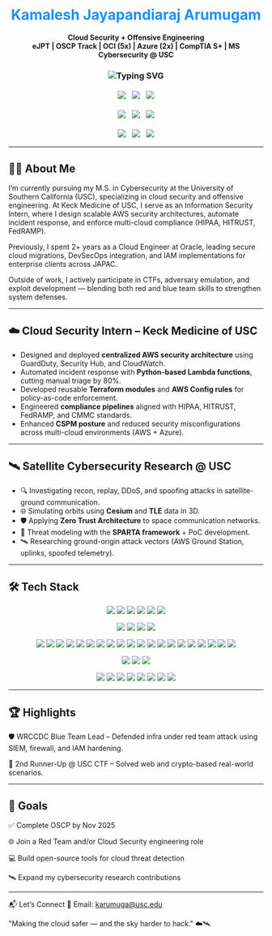 <h1 align="center" style="color: #1E90FF;">Kamalesh Jayapandiaraj Arumugam</h1>

<p align="center">
  <b>Cloud Security + Offensive Engineering</b><br>
  <b>eJPT | OSCP Track | OCI (5x) | Azure (2x) | CompTIA S+ | MS Cybersecurity @ USC</b>
</p>

<h3 align="center">
  <img src="https://readme-typing-svg.demolab.com?font=Fira+Code&pause=1000&color=00F7FF&center=true&vCenter=true&width=800&lines=Cloud+Security+Engineer+%7C+Offensive+Security+Enthusiast;Cloud+Red+Teamer+in+the+Making+%F0%9F%94%BB;SIEM+%7C+DevSecOps+%7C+Satellite+Research" alt="Typing SVG" />
</h3>

 <p align="center">
  <span style="display:inline-block;margin:4px;">
    <a href="https://www.linkedin.com/in/kamalesh-jayapandiaraj-arumugam/" target="_blank">
      <img src="https://img.shields.io/badge/-LinkedIn-0A66C2?logo=linkedin&logoColor=white" />
    </a>
  </span>
  <span style="display:inline-block;margin:4px;">
    <a href="https://github.com/primeop" target="_blank">
      <img src="https://img.shields.io/github/followers/primeop?label=GitHub&style=social" />
    </a>
  </span>
  <span style="display:inline-block;margin:4px;">
    <a href="https://github.com/primeop/kamalesh.github.io/blob/main/Kamalesh_Jayapandiaraj_Arumugam_Resume.pdf" target="_blank">
      <img src="https://img.shields.io/badge/Resume-PDF-FF5722?logo=adobeacrobatreader&logoColor=white" />
    </a>
  </span>
</p>

<p align="center">
  <span style="display:inline-block;margin:4px;">
    <a href="https://www.credly.com/badges/e85418f6-a3fc-45d6-b190-6b734804df95" target="_blank">
      <img src="https://img.shields.io/badge/Cert-Security%2B-6A1B9A?logo=compTIA&logoColor=white" />
    </a>
  </span>
  <span style="display:inline-block;margin:4px;">
    <a href="https://learn.microsoft.com/en-us/users/prim30p-5700/credentials/da9a80ee73cf021e" target="_blank">
      <img src="https://img.shields.io/badge/Cert-Azure_SC900-0078D4?logo=microsoft&logoColor=white" />
    </a>
  </span>
  <span style="display:inline-block;margin:4px;">
    <a href="https://certs.ine.com/19d2ba1e-e8d7-444a-85fa-94df422cc61f#acc.aCxyFhBs" target="_blank">
      <img src="https://img.shields.io/badge/Cert-eJPT-B71C1C?logo=ine&logoColor=white" />
    </a>
  </span>
</p>

<p align="center">
  <span style="display:inline-block;margin:4px;">
    <a href="https://catalog-education.oracle.com/ords/certview/sharebadge?id=45DC37624C40AF316A77FEC82DBCB1DE5DCE427BE9EB21248352A619A9AFA12A" target="_blank">
      <img src="https://img.shields.io/badge/Cert-OCI_Architect_Professional-F80000?logo=oracle&logoColor=white" />
    </a>
  </span>
  <span style="display:inline-block;margin:4px;">
    <a href="https://catalog-education.oracle.com/ords/certview/sharebadge?id=F5FDB20E27A06BA7303FD1835E4D11BA287FB08DFEB9AF15A25FCC6961539B41" target="_blank">
      <img src="https://img.shields.io/badge/Cert-Oracle_APEX_Developer-F80000?logo=oracle&logoColor=white" />
    </a>
  </span>
  <span style="display:inline-block;margin:4px;">
    <a href="https://catalog-education.oracle.com/ords/certview/sharebadge?id=764891DC17416F4AA1B73885BA4A170B2E75165B3FD7A84901F329E16F4137D1" target="_blank">
      <img src="https://img.shields.io/badge/Cert-Autonomous_DB_Professional-F80000?logo=oracle&logoColor=white" />
    </a>
  </span>
</p>

---

## 👨‍💻 About Me

I’m currently pursuing my M.S. in Cybersecurity at the University of Southern California (USC), specializing in cloud security and offensive engineering. At Keck Medicine of USC, I serve as an Information Security Intern, where I design scalable AWS security architectures, automate incident response, and enforce multi-cloud compliance (HIPAA, HITRUST, FedRAMP).

Previously, I spent 2+ years as a Cloud Engineer at Oracle, leading secure cloud migrations, DevSecOps integration, and IAM implementations for enterprise clients across JAPAC.

Outside of work, I actively participate in CTFs, adversary emulation, and exploit development — blending both red and blue team skills to strengthen system defenses.

---

## ☁️ Cloud Security Intern – Keck Medicine of USC

- Designed and deployed **centralized AWS security architecture** using GuardDuty, Security Hub, and CloudWatch.  
- Automated incident response with **Python-based Lambda functions**, cutting manual triage by 80%.  
- Developed reusable **Terraform modules** and **AWS Config rules** for policy-as-code enforcement.  
- Engineered **compliance pipelines** aligned with HIPAA, HITRUST, FedRAMP, and CMMC standards.  
- Enhanced **CSPM posture** and reduced security misconfigurations across multi-cloud environments (AWS + Azure).

---

## 🛰️ Satellite Cybersecurity Research @ USC

- 🔍 Investigating recon, replay, DDoS, and spoofing attacks in satellite-ground communication.
- 🌐 Simulating orbits using **Cesium** and **TLE** data in 3D.
- 🛡 Applying **Zero Trust Architecture** to space communication networks.
- 🧠 Threat modeling with the **SPARTA framework** + PoC development.
- 🛰️ Researching ground-origin attack vectors (AWS Ground Station, uplinks, spoofed telemetry).

---

## 🛠️ Tech Stack

<p align="center">
  <!-- Cloud & DevOps -->
  <img src="https://img.shields.io/badge/AWS-232F3E?style=flat&logo=amazonaws&logoColor=white" />
  <img src="https://img.shields.io/badge/Azure-0078D4?style=flat&logo=microsoftazure&logoColor=white" />
  <img src="https://img.shields.io/badge/OCI-F80000?style=flat&logo=oracle&logoColor=white" />
  <img src="https://img.shields.io/badge/Kubernetes-326CE5?style=flat&logo=kubernetes&logoColor=white" />
  <img src="https://img.shields.io/badge/Terraform-7B42BC?style=flat&logo=terraform&logoColor=white" />
  <img src="https://img.shields.io/badge/GitHub%20Actions-2088FF?style=flat&logo=githubactions&logoColor=white" />
</p>

<p align="center">
  <!-- DevSecOps & Security -->
  <img src="https://img.shields.io/badge/DevSecOps-black?style=flat&logo=devdotto&logoColor=white" />
  <img src="https://img.shields.io/badge/SAST-Semgrep-blueviolet?style=flat" />
  <img src="https://img.shields.io/badge/DAST-ZAP-ff6600?style=flat&logo=owasp&logoColor=white" />
  <img src="https://img.shields.io/badge/Trivy-Aqua-blue?style=flat&logo=aqua&logoColor=white" />
</p>

<p align="center">
  <!-- Pentesting & OffSec Tools -->
  <img src="https://img.shields.io/badge/Burp%20Suite-ff6600?style=flat&logo=portainer&logoColor=white" />
  <img src="https://img.shields.io/badge/Metasploit-005F9E?style=flat&logo=metasploit&logoColor=white" />
  <img src="https://img.shields.io/badge/Nmap-4180ff?style=flat&logo=gnuprivacyguard&logoColor=white" />
  <img src="https://img.shields.io/badge/Netcat-000000?style=flat&logo=gnubash&logoColor=white" />
  <img src="https://img.shields.io/badge/Socat-grey?style=flat&logo=gnubash&logoColor=white" />
  <img src="https://img.shields.io/badge/Impacket-0f0f0f?style=flat&logo=python&logoColor=white" />
  <img src="https://img.shields.io/badge/CrackMapExec-3E3E3E?style=flat&logo=github&logoColor=white" />
  <img src="https://img.shields.io/badge/BloodHound-990000?style=flat&logo=neo4j&logoColor=white" />
  <img src="https://img.shields.io/badge/Responder-8A2BE2?style=flat&logo=gnometerminal&logoColor=white" />
  <img src="https://img.shields.io/badge/John%20the%20Ripper-darkred?style=flat" />
  <img src="https://img.shields.io/badge/Hydra-FF0000?style=flat" />
  <img src="https://img.shields.io/badge/ffuf-lightgrey?style=flat" />
  <img src="https://img.shields.io/badge/dirsearch-black?style=flat" />
  <img src="https://img.shields.io/badge/feroxbuster-blue?style=flat" />
  <img src="https://img.shields.io/badge/Wireshark-1679A7?style=flat&logo=wireshark&logoColor=white" />
  <img src="https://img.shields.io/badge/Snort-E10098?style=flat&logo=snort&logoColor=white" />
  <img src="https://img.shields.io/badge/Ghidra-B03060?style=flat" />
  <img src="https://img.shields.io/badge/Binary%20Ninja-FF0055?style=flat" />
  <img src="https://img.shields.io/badge/Nessus-0096D6?style=flat&logo=tenable&logoColor=white" />
  <img src="https://img.shields.io/badge/Postman-FF6C37?style=flat&logo=postman&logoColor=white" />
</p>

<p align="center">
  <!-- SIEM & Logging -->
  <img src="https://img.shields.io/badge/ELK%20Stack-005571?style=flat&logo=elasticstack&logoColor=white" />
  <img src="https://img.shields.io/badge/Suricata-FF4C4C?style=flat" />
  <img src="https://img.shields.io/badge/Microsoft%20Sentinel-0078D4?style=flat&logo=microsoft&logoColor=white" />
</p>

<p align="center">
  <!-- 👨‍💻 Programming & Scripting -->
  <img src="https://img.shields.io/badge/Python-3776AB?style=flat&logo=python&logoColor=white" />
  <img src="https://img.shields.io/badge/Bash-121011?style=flat&logo=gnubash&logoColor=white" />
  <img src="https://img.shields.io/badge/C/C++-00599C?style=flat&logo=cplusplus&logoColor=white" />
  <img src="https://img.shields.io/badge/SQL-003B57?style=flat&logo=postgresql&logoColor=white" />
  <img src="https://img.shields.io/badge/Java-007396?style=flat&logo=java&logoColor=white" />
  <img src="https://img.shields.io/badge/PHP-777BB4?style=flat&logo=php&logoColor=white" />
  <img src="https://img.shields.io/badge/HTML/CSS-E34F26?style=flat&logo=html5&logoColor=white" />
  <img src="https://img.shields.io/badge/JavaScript-F7DF1E?style=flat&logo=javascript&logoColor=black" />
</p>

<p align="center">
  <!-- 🧪 Reverse Engineering & Analysis -->

</p>

---

## 🏆 Highlights

🛡️ WRCCDC Blue Team Lead – Defended infra under red team attack using SIEM, firewall, and IAM hardening.

🥈 2nd Runner-Up @ USC CTF – Solved web and crypto-based real-world scenarios.

---

## 🎯 Goals

✅ Complete OSCP by Nov 2025

🌐 Join a Red Team and/or Cloud Security engineering role

💻 Build open-source tools for cloud threat detection

🛰️ Expand my cybersecurity research contributions

---

📬 Let’s Connect
📩 Email: karumuga@usc.edu

"Making the cloud safer — and the sky harder to hack."  ☁️🛰️


